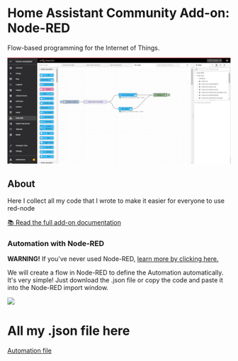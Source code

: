 # Home Assistant Community Add-on: Node-RED

Flow-based programming for the Internet of Things.

![Node-RED in the Home Assistant Frontend](images/Screenshot.png)

## About

Here I collect all my code that I wrote to make it easier for everyone to use red-node

[:books: Read the full add-on documentation](https://github.com/hassio-addons/addon-node-red/blob/main/node-red/DOCS.md)




### Automation with Node-RED

**WARNING!** If you've never used Node-RED, [learn more by clicking here.](https://github.com/hassio-addons/addon-node-red)


We will create a flow in Node-RED to define the Automation automatically. It's very simple! Just download the .json file or copy the code and paste it into the Node-RED import window.

![](https://raw.githubusercontent.com/orickcorreia/caule-themes-pack-1/master/docs/nodered.gif)

# All my .json file here
[Automation file](automation/)
